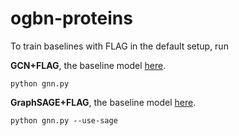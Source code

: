# ogbn-proteins

To train baselines with FLAG in the default setup, run

**GCN+FLAG**, the baseline model [here](https://github.com/snap-stanford/ogb/tree/master/examples/nodeproppred/proteins).

    python gnn.py 

**GraphSAGE+FLAG**, the baseline model [here](https://github.com/snap-stanford/ogb/tree/master/examples/nodeproppred/proteins).

    python gnn.py --use-sage

